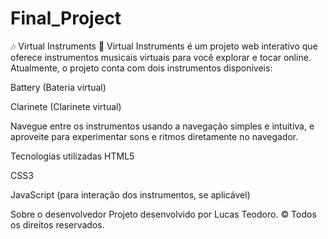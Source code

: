 # Final_Project
🎶 Virtual Instruments 🥁
Virtual Instruments é um projeto web interativo que oferece instrumentos musicais virtuais para você explorar e tocar online. Atualmente, o projeto conta com dois instrumentos disponíveis:

Battery (Bateria virtual)

Clarinete (Clarinete virtual)

Navegue entre os instrumentos usando a navegação simples e intuitiva, e aproveite para experimentar sons e ritmos diretamente no navegador.

Tecnologias utilizadas
HTML5

CSS3

JavaScript (para interação dos instrumentos, se aplicável)

Sobre o desenvolvedor
Projeto desenvolvido por Lucas Teodoro.
©️ Todos os direitos reservados.

